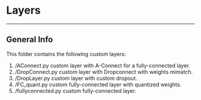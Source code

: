 # Layers
***

## General Info
This folder contains the following custom layers:
1. /AConnect.py custom layer with A-Connect for a fully-connected layer.
2. /DropConnect.py custom layer with Dropconnect with weights mimatch. 
3. /DropLayer.py custom layer with custom dropout.
4. /FC_quant.py custom fully-connected layer with quantized weights.
5. /fullyconnected.py custom fully-connected layer.


